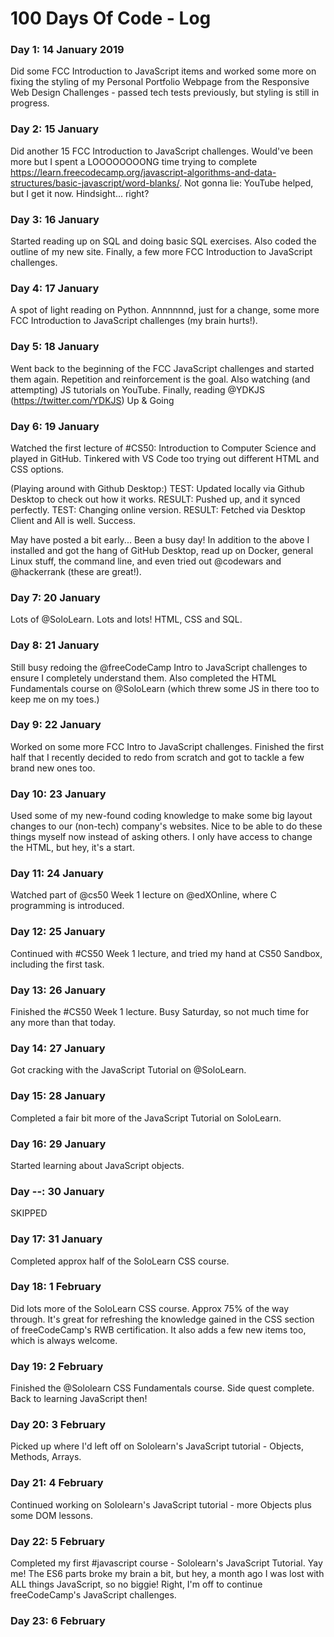 # 100 Days Of Code - Log

### Day 1: 14 January 2019
Did some FCC Introduction to JavaScript items and worked some more on fixing the styling of my Personal Portfolio Webpage from the Responsive Web Design Challenges - passed tech tests previously, but styling is still in progress. 

### Day 2: 15 January
Did another 15 FCC Introduction to JavaScript challenges. Would've been more but I spent a LOOOOOOOONG time trying to complete https://learn.freecodecamp.org/javascript-algorithms-and-data-structures/basic-javascript/word-blanks/. Not gonna lie: YouTube helped, but I get it now. Hindsight... right?

### Day 3: 16 January
Started reading up on SQL and doing basic SQL exercises. Also coded the outline of my new site. Finally, a few more FCC Introduction to JavaScript challenges.

### Day 4: 17 January
A spot of light reading on Python. Annnnnnd, just for a change, some more FCC Introduction to JavaScript challenges (my brain hurts!).

### Day 5: 18 January
Went back to the beginning of the FCC JavaScript challenges and started them again. Repetition and reinforcement is the goal. Also watching (and attempting) JS tutorials on YouTube. Finally, reading @YDKJS (https://twitter.com/YDKJS) Up & Going

### Day 6: 19 January
Watched the first lecture of #CS50: Introduction to Computer Science and played in GitHub. Tinkered with VS Code too trying out different HTML and CSS options.

(Playing around with Github Desktop:)
TEST: Updated locally via Github Desktop to check out how it works.
RESULT: Pushed up, and it synced perfectly. 
TEST: Changing online version.
RESULT: Fetched via Desktop Client and All is well.
Success.

May have posted a bit early... Been a busy day! In addition to the above I installed and got the hang of GitHub Desktop, read up on Docker, general Linux stuff, the command line, and even tried out @codewars and @hackerrank (these are great!).

### Day 7: 20 January
Lots of @SoloLearn.  Lots and lots! HTML, CSS and SQL.

### Day 8: 21 January
Still busy redoing the @freeCodeCamp Intro to JavaScript challenges to ensure I completely understand them. Also completed the HTML Fundamentals course on @SoloLearn (which threw some JS in there too to keep me on my toes.)

### Day 9: 22 January
Worked on some more FCC Intro to JavaScript challenges. Finished the first half that I recently decided to redo from scratch and got to tackle a few brand new ones too.

### Day 10: 23 January
Used some of my new-found coding knowledge to make some big layout changes to our (non-tech) company's websites. Nice to be able to do these things myself now instead of asking others. I only have access to change the HTML, but hey, it's a start.

### Day 11: 24 January
Watched part of @cs50 Week 1 lecture on @edXOnline, where C programming is introduced.

### Day 12: 25 January
Continued with #CS50 Week 1 lecture, and tried my hand at CS50 Sandbox, including the first task.

### Day 13: 26 January
Finished the #CS50 Week 1 lecture. Busy Saturday, so not much time for any more than that today.

### Day 14: 27 January
Got cracking with the JavaScript Tutorial on @SoloLearn.

### Day 15: 28 January
Completed a fair bit more of the JavaScript Tutorial on SoloLearn.

### Day 16: 29 January
Started learning about JavaScript objects.

### Day --: 30 January
SKIPPED

### Day 17: 31 January
Completed approx half of the SoloLearn CSS course.

### Day 18: 1 February
Did lots more of the SoloLearn CSS course. Approx 75% of the way through. It's great for refreshing the knowledge gained in the CSS section of freeCodeCamp's RWB certification. It also adds a few new items too, which is always welcome.

### Day 19: 2 February
Finished the @Sololearn CSS Fundamentals course. Side quest complete. 
Back to learning JavaScript then!

### Day 20: 3 February
Picked up where I'd left off on Sololearn's JavaScript tutorial - Objects, Methods, Arrays.

### Day 21: 4 February
Continued working on Sololearn's JavaScript tutorial - more Objects plus some DOM lessons.

### Day 22: 5 February
Completed my first #javascript course - Sololearn's JavaScript Tutorial. Yay me!
The ES6 parts broke my brain a bit, but hey, a month ago I was lost with ALL things JavaScript, so no biggie!
Right, I'm off to continue freeCodeCamp's JavaScript challenges.

### Day 23: 6 February
